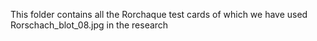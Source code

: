 This folder contains all the Rorchaque test cards of which we have used Rorschach_blot_08.jpg in the research
